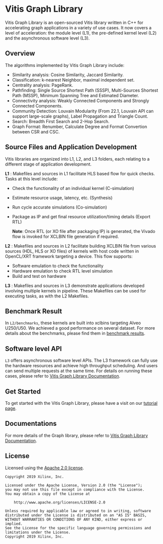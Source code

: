 # Vitis Graph Library

Vitis Graph Library is an open-sourced Vitis library written in C++ for accelerating graph applications in a variety of use cases. It now covers a level of acceleration: the module level (L1), the pre-defined kernel level (L2) and the asynchronous software level (L3). 

## Overview

The algorithms implemented by Vitis Graph Library include:

- Similarity analysis: Cosine Similarity, Jaccard Similarity.
- Classification: k-nearest Neighbor, maximal independent set.
- Centrality analysis: PageRank.
- Pathfinding: Single Source Shortest Path (SSSP), Multi-Sources Shortest Path (MSSP), Minimum Spanning Tree and Estimated Diameter.
- Connectivity analysis: Weakly Connected Components and Strongly Connected Components.
- Community Detection: Louvain Modularity (From 22.1, Louvain API can support large-scale graphs), Label Propagation and Triangle Count.
- Search: Breadth First Search and 2-Hop Search.
- Graph Format: Renumber, Calculate Degree and Format Convertion between CSR and CSC.

## Source Files and Application Development
Vitis libraries are organized into L1, L2, and L3 folders, each relating to a different stage of application development.

**L1** :
      Makefiles and sources in L1 facilitate HLS based flow for quick checks. Tasks at this level include:

* Check the functionality of an individual kernel (C-simulation)
* Estimate resource usage, latency, etc. (Synthesis)
* Run cycle accurate simulations (Co-simulation)
* Package as IP and get final resource utilization/timing details (Export RTL)
       
	**Note**:  Once RTL (or XO file after packaging IP) is generated, the Vivado flow is invoked for XCLBIN file generation if required.

**L2** :
       Makefiles and sources in L2 facilitate building XCLBIN file from various sources (HDL, HLS or XO files) of kernels with host code written in OpenCL/XRT framework targeting a device. This flow supports:

* Software emulation to check the functionality
* Hardware emulation to check RTL level simulation
* Build and test on hardware

**L3** :
       Makefiles and sources in L3 demonstrate applications developed involving multiple kernels in pipeline. These Makefiles can be used for executing tasks, as with the L2 Makefiles.

## Benchmark Result

In `L2/benchmarks`, these kernels are built into xclbins targeting Alveo U250/U50. We achieved a good performance on several dataset. For more details about the benchmarks, please find them in [benchmark results](https://docs.xilinx.com/r/2022.2-English/Vitis_Libraries/graph/benchmark.html).

## Software level API

`L3` offers asynchronous software level APIs. The L3 framework can fully use the hardware resources and achieve high throughput scheduling. And users can send multiple requests at the same time. For details on running these cases, please refer to [Vitis Graph Library Documentation](https://docs.xilinx.com/r/2022.2-English/Vitis_Libraries/graph/guide_L3/L3_internal/getting_started.html).

## Get Started

To get started with the Vitis Graph Library, please have a visit on our [tutorial page](https://docs.xilinx.com/r/2022.2-English/Vitis_Libraries/graph/tutorial.html).

## Documentations

For more details of the Graph library, please refer to [Vitis Graph Library Documentation](https://docs.xilinx.com/r/2022.2-English/Vitis_Libraries/graph/index.html).

## License

Licensed using the [Apache 2.0 license](https://www.apache.org/licenses/LICENSE-2.0).

    Copyright 2019 Xilinx, Inc.
    
    Licensed under the Apache License, Version 2.0 (the "License");
    you may not use this file except in compliance with the License.
    You may obtain a copy of the License at
    
        http://www.apache.org/licenses/LICENSE-2.0
    
    Unless required by applicable law or agreed to in writing, software
    distributed under the License is distributed on an "AS IS" BASIS,
    WITHOUT WARRANTIES OR CONDITIONS OF ANY KIND, either express or implied.
    See the License for the specific language governing permissions and
    limitations under the License.
    Copyright 2019 Xilinx, Inc.



